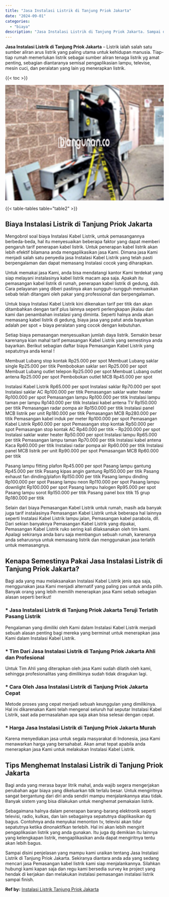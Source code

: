```yaml
---
title: "Jasa Instalasi Listrik di Tanjung Priok Jakarta"
date: "2024-09-01"
categories: 
  - "biaya"
description: "Jasa Instalasi Listrik di Tanjung Priok Jakarta. Sampai disini penjelasan yang mampu kami uraikan tentang Jasa Instalasi Listrik di Tanjung Priok Jakarta. Se..."
---
```


**Jasa Instalasi Listrik di Tanjung Priok Jakarta** – Listrik ialah salah satu sumber aliran arus listrik yang paling utama untuk kehidupan manusia. Tiap-tiap rumah memerlukan listrik sebagai sumber aliran tenaga listrik yg amat penting, sebagian diantaranya semisal pengaplikasian lampu, televise, mesin cuci, dan peralatan yang lain yg menerapkan listrik.

{{< toc >}}

![Jasa Instalasi Listrik di Tanjung Priok Jakarta](/images/instalasi-listrik-murah01.png)

{{< table-tables table="table2" >}}

## Biaya Instalasi Listrik di Tanjung Priok Jakarta

Mengobrol soal biaya Instalasi Kabel Listrik, untuk pemasangannya berbeda-beda, hal itu menyesuaikan beberapa faktor yang dapat memberi pengaruh tarif penerapan kabel listrik. Untuk penerapan kabel listrik akan lebih efektif bilamana anda mengaplikasikan jasa Kami. Dimana jasa Kami menjadi salah satu penyedia jasa Instalasi Kabel Listrik yang telah pasti berpengalaman dan dapat memasang Instalasi cocok yang diharapkan.

Untuk memakai jasa Kami, anda bisa mendatangi kantor Kami terdekat yang siap melayani instalasinya kabel listrik macam apa saja. Apakah itu pemasangan kabel listrik di rumah, penerapan kabel listrik di gedung, dsb. Cara pelayanan yang diberi pastinya akan sungguh-sungguh memuaskan sebab telah ditangani oleh pakar yang professional dan berpengalaman.

Untuk biaya Instalasi Kabel Listrik kini dikenakan tarif per titik dan akan ditambahkan dengan tarif plus lainnya seperti perlengkapan jikalau dari kami dan penambahan instalasi yang diminta. Seperti halnya anda akan memasang kabel listrik di gedung, biaya jasa yang patut anda bayarkan adalah per spot + biaya peralatan yang cocok dengan kebutuhan.

Setiap biaya pemasangan menyesuaikan jumlah daya listrik. Semakin besar karenanya kian mahal tarif pemasangan Kabel Listrik yang semestinya anda bayarkan. Berikut sebagian daftar biaya Pemasangan Kabel Listrik yang sepatutnya anda kenal !

Membuat Lubang stop kontak Rp25.000 per spot Membuat Lubang saklar single Rp25.000 per titik Pembobokan saklar seri Rp25.000 per spot Membuat Lubang outlet telepon Rp25.000 per spot Membuat Lubang outlet antena Rp25.000 per spot Pembobokan outlet MCB Rp45.000 per spot

Instalasi Kabel Listrik Rp65.000 per spot Instalasi saklar Rp70.000 per spot Instalasi saklar AC Rp100.000 per titik Pemasangan saklar water heater Rp100.000 per spot Pemasangan lampu Rp100.000 per titik Instalasi lampu taman per lampu Rp140.000 per titik Instalasi kabel antena TV Rp150.000 per titik Pemasangan radar pompa air Rp150.000 per titik Instalasi panel MCB listrik per unit Rp180.000 per titik Pemasangan MCB Rp280.000 per titik Pemasangan kabel induk per meter Rp100.000 per spot Pemasangan Kabel Listrik Rp60.000 per spot Pemasangan stop kontak Rp50.000 per spot Pemasangan stop kontak AC Rp40.000 per titik – Rp200.000 per spot Instalasi saklar water heater Rp50.000 per spot Instalasi lampu Rp65.000 per titik Pemasangan lampu taman Rp70.000 per titik Instalasi kabel antena Kaca Rp60.000 per titik Instalasi radar pompa air Rp60.000 per titik Instalasi panel MCB listrik per unit Rp90.000 per spot Pemasangan MCB Rp60.000 per titik

Pasang lampu fitting plafon Rp45.000 per spot Pasang lampu gantung Rp45.000 per titik Pasang kipas angin gantung Rp150.000 per titik Pasang exhaust fan dinding/plafon Rp150.000 per titik Pasang lampu dinding Rp100.000 per spot Pasang lampu neon Rp110.000 per spot Pasang lampu downlight Rp100.000 per spot Pasang lampu halogen Rp95.000 per spot Pasang lampu sorot Rp150.000 per titik Pasang panel box titik 15 grup Rp180.000 per titik

Selain dari biaya Pemasangan Kabel Listrik untuk rumah, masih ada banyak juga tarif instalasinya Pemasangan Kabel Listrik untuk beberapa hal lainnya seperti Instalasi Kabel Listrik lampu jalan, Pemasangan kabel parabola, dll. Dari sekian banyaknya Pemasangan Kabel Listrik yang dipakai, Pemasangan Kabel Listrik ruko sering kali dilaksanakan oleh tim kami. Apalagi sekiranya anda baru saja membangun sebuah rumah, karenanya anda seharusnya untuk memasang listrik dan menggunakan jasa terlatih untuk memasangnya.

## Kenapa Semestinya Pakai Jasa Instalasi Listrik di Tanjung Priok Jakarta?

Bagi ada yang mau melaksanakan Instalasi Kabel Listrik jenis apa saja, menggunakan jasa Kami menjadi alternatif yang paling pas untuk anda pilih. Banyak orang yang lebih memilih menerapkan jasa Kami sebab sebagian alasan seperti berikut!

### \* Jasa Instalasi Listrik di Tanjung Priok Jakarta Teruji Terlatih Pasang Listrik

Pengalaman yang dimiliki oleh Kami dalam Instalasi Kabel Listrik menjadi sebuah alasan penting bagi mereka yang berminat untuk menerapkan jasa Kami dalam Instalasi Kabel Listrik.

### \* Tim Dari Jasa Instalasi Listrik di Tanjung Priok Jakarta Ahli dan Profesional

Untuk Tim Ahli yang diterapkan oleh jasa Kami sudah dilatih oleh kami, sehingga profesionalitas yang dimilikinya sudah tidak diragukan lagi.

### \* Cara Oleh Jasa Instalasi Listrik di Tanjung Priok Jakarta Cepat

Metode proses yang cepat menjadi sebuah keunggulan yang dimilikinya. Hal ini dikarenakan Kami telah mengenal seluruh hal seputar Instalasi Kabel Listrik, saat ada permasalahan apa saja akan bisa selesai dengan cepat.

### \* Harga Jasa Instalasi Listrik di Tanjung Priok Jakarta Murah

Karena menyediakan jasa untuk segala masyarakat di Indonesia, jasa Kami menawarkan harga yang bersahabat. Akan amat tepat apabila anda menerapkan jasa Kami untuk melakukan Instalasi Kabel Listrik.

## Tips Menghemat Instalasi Listrik di Tanjung Priok Jakarta


Bagi anda yang merasa bayar litrik mahal, anda wajib segera mengerjakan perubahan agar biaya yang dikeluarkan tdk terlalu besar. Untuk mengiritnya sangat bergantung dari diri anda sendiri mampu menjalankannya atau tidak. Banyak sistem yang bisa dilakukan untuk menghemat pemakaian listrik.

Sebagaimana halnya dalam penerapan barang-barang elektronik seperti televisi, radio, kulkas, dan lain sebagainya sepatutnya diaplikasikan dg bagus. Contohnya anda menyukai menonton tv, televisi akan tidur sepatutnya ketika dinonaktifkan terlebih. Hal ini akan lebih mengirit pengaplikasian listrik yang anda gunakan. Itu juga dg demikian itu lainnya yang kelengkapan listrik, mengaplikasikan anda dapat mengiritnya tentu akan lebih bagus.

Sampai disini penjelasan yang mampu kami uraikan tentang Jasa Instalasi Listrik di Tanjung Priok Jakarta. Sekiranya diantara anda ada yang sedang mencari jasa Pemasangan kabel listrik kami siap menjalankannya. Silahkan hubungi kami kapan saja dan regu kami bersedia survey ke project yang hendak di kerjakan dan melakukan instalasi pemasangan instalasi listrik sampai finish.

**Ref by:** [Instalasi Listrik Tanjung Priok Jakarta](https://id.wikipedia.org/wiki/Instalasi)
